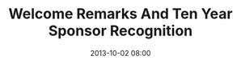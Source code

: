---
date: 2013-10-02 08:00
hour: 8:00 - 8:30 am
title: Welcome Remarks And Ten Year Sponsor Recognition
name: 
company: 
location: 
categories: day1
expand:
---
